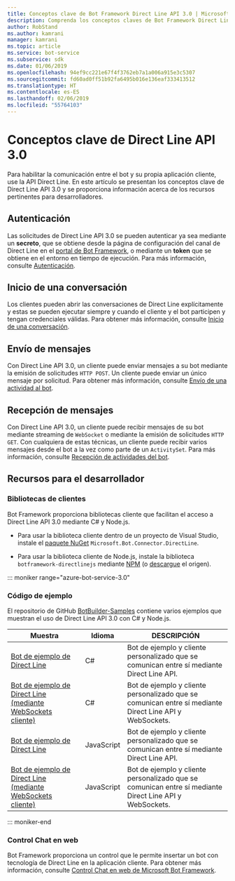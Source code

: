 ```yaml
---
title: Conceptos clave de Bot Framework Direct Line API 3.0 | Microsoft Docs
description: Comprenda los conceptos claves de Bot Framework Direct Line API 3.0.
author: RobStand
ms.author: kamrani
manager: kamrani
ms.topic: article
ms.service: bot-service
ms.subservice: sdk
ms.date: 01/06/2019
ms.openlocfilehash: 94ef9cc221e67f4f3762eb7a1a006a915e3c5307
ms.sourcegitcommit: fd60ad0ff51b92fa6495b016e136eaf333413512
ms.translationtype: HT
ms.contentlocale: es-ES
ms.lasthandoff: 02/06/2019
ms.locfileid: "55764103"
---
```

# <a name="key-concepts-in-direct-line-api-30"></a>Conceptos clave de Direct Line API 3.0

Para habilitar la comunicación entre el bot y su propia aplicación cliente, use la API Direct Line. En este artículo se presentan los conceptos clave de Direct Line API 3.0 y se proporciona información acerca de los recursos pertinentes para desarrolladores.

## <a name="authentication"></a>Autenticación

Las solicitudes de Direct Line API 3.0 se pueden autenticar ya sea mediante un **secreto**, que se obtiene desde la página de configuración del canal de Direct Line en el <a href="https://dev.botframework.com/" target="_blank">portal de Bot Framework</a>, o mediante un **token**  que se obtiene en el entorno en tiempo de ejecución. Para más información, consulte [Autenticación](bot-framework-rest-direct-line-3-0-authentication.md).

## <a name="starting-a-conversation"></a>Inicio de una conversación

Los clientes pueden abrir las conversaciones de Direct Line explícitamente y estas se pueden ejecutar siempre y cuando el cliente y el bot participen y tengan credenciales válidas. Para obtener más información, consulte [Inicio de una conversación](bot-framework-rest-direct-line-3-0-start-conversation.md).

## <a name="sending-messages"></a>Envío de mensajes

Con Direct Line API 3.0, un cliente puede enviar mensajes a su bot mediante la emisión de solicitudes `HTTP POST`. Un cliente puede enviar un único mensaje por solicitud. Para obtener más información, consulte [Envío de una actividad al bot](bot-framework-rest-direct-line-3-0-send-activity.md).

## <a name="receiving-messages"></a>Recepción de mensajes

Con Direct Line API 3.0, un cliente puede recibir mensajes de su bot mediante streaming de `WebSocket` o mediante la emisión de solicitudes `HTTP GET`. Con cualquiera de estas técnicas, un cliente puede recibir varios mensajes desde el bot a la vez como parte de un `ActivitySet`. Para más información, consulte [Recepción de actividades del bot](bot-framework-rest-direct-line-3-0-receive-activities.md).

## <a name="developer-resources"></a>Recursos para el desarrollador

### <a name="client-libraries"></a>Bibliotecas de clientes

Bot Framework proporciona bibliotecas cliente que facilitan el acceso a Direct Line API 3.0 mediante C# y Node.js. 

- Para usar la biblioteca cliente dentro de un proyecto de Visual Studio, instale el <a href="https://www.nuget.org/packages/Microsoft.Bot.Connector.DirectLine" target="_blank">paquete NuGet</a> `Microsoft.Bot.Connector.DirectLine`. 

- Para usar la biblioteca cliente de Node.js, instale la biblioteca `botframework-directlinejs` mediante <a href="https://www.npmjs.com/package/botframework-directlinejs" target="_blank">NPM</a> (o <a href="https://github.com/Microsoft/BotFramework-DirectLineJS" target="_blank">descargue</a> el origen).

::: moniker range="azure-bot-service-3.0"

### <a name="sample-code"></a>Código de ejemplo

El repositorio de GitHub <a href="https://github.com/Microsoft/BotBuilder-Samples/tree/v3-sdk-samples" target="_blank">BotBuilder-Samples</a> contiene varios ejemplos que muestran el uso de Direct Line API 3.0 con C# y Node.js.

| Muestra | Idioma | DESCRIPCIÓN |
|----|----|----|
| <a href="https://github.com/Microsoft/BotBuilder-Samples/tree/v3-sdk-samples/CSharp/core-DirectLine" target="_blank">Bot de ejemplo de Direct Line</a> | C# | Bot de ejemplo y cliente personalizado que se comunican entre sí mediante Direct Line API. |
| <a href="https://github.com/Microsoft/BotBuilder-Samples/tree/v3-sdk-samples/CSharp/core-DirectLineWebSockets" target="_blank">Bot de ejemplo de Direct Line (mediante WebSockets cliente)</a> | C# | Bot de ejemplo y cliente personalizado que se comunican entre sí mediante Direct Line API y WebSockets. |
| <a href="https://github.com/Microsoft/BotBuilder-Samples/tree/v3-sdk-samples/Node/core-DirectLine" target="_blank">Bot de ejemplo de Direct Line</a> | JavaScript | Bot de ejemplo y cliente personalizado que se comunican entre sí mediante Direct Line API. |
| <a href="https://github.com/Microsoft/BotBuilder-Samples/tree/v3-sdk-samples/Node/core-DirectLineWebSockets" target="_blank">Bot de ejemplo de Direct Line (mediante WebSockets cliente)</a> | JavaScript | Bot de ejemplo y cliente personalizado que se comunican entre sí mediante Direct Line API y WebSockets. |

::: moniker-end

### <a name="web-chat-control"></a>Control Chat en web 

Bot Framework proporciona un control que le permite insertar un bot con tecnología de Direct Line en la aplicación cliente. Para obtener más información, consulte <a href="https://github.com/Microsoft/BotFramework-WebChat" target="_blank">Control Chat en web de Microsoft Bot Framework</a>.
